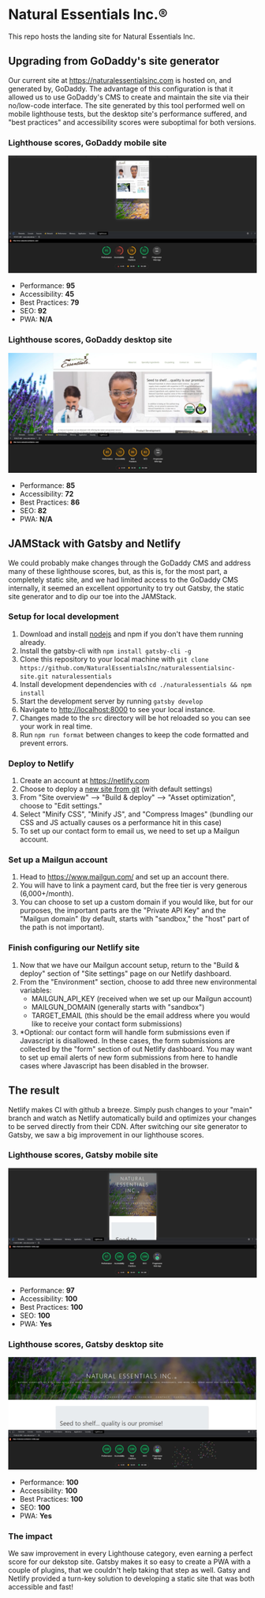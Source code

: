 # Natural Essentials Inc.®

This repo hosts the landing site for Natural Essentials Inc.

## Upgrading from GoDaddy's site generator 

Our current site at <https://naturalessentialsinc.com> is hosted on, and
generated by, GoDaddy. The advantage of this configuration is that it allowed
us to use GoDaddy's CMS to create and maintain the site via their no/low-code
interface. The site generated by this tool performed well on mobile lighthouse
tests, but the desktop site's performance suffered, and "best practices" and
accessibility scores were suboptimal for both versions.

### Lighthouse scores, GoDaddy mobile site

![Old site (GoDaddy), lighthouse scores, mobile][1]

- Performance: **95**
- Accessibility: **45**
- Best Practices: **79**
- SEO: **92**
- PWA: **N/A**

### Lighthouse scores, GoDaddy desktop site

![Old site (GoDaddy), lighthouse scores, desktop][2]

- Performance: **85**
- Accessibility: **72**
- Best Practices: **86**
- SEO: **82**
- PWA: **N/A**

## JAMStack with Gatsby and Netlify

We could probably make changes through the GoDaddy CMS and address many of these
lighthouse scores, but, as this is, for the most part, a completely static site,
and we had limited access to the GoDaddy CMS internally, it seemed an excellent
opportunity to try out Gatsby, the static site generator and to dip our toe into
the JAMStack.

### Setup for local development

1. Download and install [nodejs][3] and npm if you don't have them running
   already.
2. Install the gatsby-cli with `npm install gatsby-cli -g`
3. Clone this repository to your local machine with `git clone
   https://github.com/NaturalEssentialsInc/naturalessentialsinc-site.git
   naturalessentials`
4. Install development dependencies with `cd ./naturalessentials && npm install`
5. Start the development server by running `gatsby develop`
6. Navigate to <http://localhost:8000> to see your local instance.
7. Changes made to the `src` directory will be hot reloaded so you can see your
   work in real time.
8. Run `npm run format` between changes to keep the code formatted and prevent
   errors.

### Deploy to Netlify

1. Create an account at <https://netlify.com>
2. Choose to deploy a [new site from git][4] (with default settings)
3. From "Site overview" --> "Build & deploy" --> "Asset optimization", choose to
   "Edit settings."
4. Select "Minify CSS", "Minify JS", and "Compress Images" (bundling our CSS and
   JS actually causes os a performance hit in this case)
5. To set up our contact form to email us, we need to set up a Mailgun account.

### Set up a Mailgun account

1. Head to <https://www.mailgun.com/> and set up an account there.
2. You will have to link a payment card, but the free tier is very generous
   (6,000+/month).
3. You can choose to set up a custom domain if you would like, but for our
   purposes, the important parts are the "Private API Key" and the "Mailgun
   domain" (by default, starts with "sandbox," the "host" part of the path is
   not important).

### Finish configuring our Netlify site

1. Now that we have our Mailgun account setup, return to the "Build & deploy"
   section of "Site settings" page on our Netlify dashboard.
2. From the "Environment" section, choose to add three new environmental
   variables:
   - MAILGUN_API_KEY (received when we set up our Mailgun account)
   - MAILGUN_DOMAIN (generally starts with "sandbox")
   - TARGET_EMAIL (this should be the email address where you would like to
     receive your contact form submissions)
3. \*Optional: our contact form will handle form submissions even if Javascript
   is disallowed.  In these cases, the form submissions are collected by the
   "form" section of out Netlify dashboard.  You may want to set up email alerts
   of new form submissions from here to handle cases where Javascript has been
   disabled in the browser.

## The result

Netlify makes CI with github a breeze.  Simply push changes to your "main"
branch and watch as Netlify automatically build and optimizes your changes to be
served directly from their CDN.  After switching our site generator to Gatsby,
we saw a big improvement in our lighthouse scores.

### Lighthouse scores, Gatsby mobile site

![New site (Gatsby), lighthouse scores, mobile][5]

- Performance: **97**
- Accessibility: **100**
- Best Practices: **100**
- SEO: **100**
- PWA: **Yes**

### Lighthouse scores, Gatsby desktop site

![New site (Gatsby), lighthouse scores, desktop][6]

- Performance: **100**
- Accessibility: **100**
- Best Practices: **100**
- SEO: **100**
- PWA: **Yes**

### The impact

We saw improvement in every Lighthouse category, even earning a perfect score
for our dekstop site.  Gatsby makes it so easy to create a PWA with a couple of
plugins, that we couldn't help taking that step as well.  Gatsy and Netlify
provided a turn-key solution to developing a static site that was both
accessible and fast!

[1]: ./src/images/mobile-tests-old-site.webp (Mobile scores)
[2]: ./src/images/desktop-performance-old-site.webp (Desktop scores)
[3]: <https://nodejs.org/en/download/package-manager/> "NodeJS"
[4]: <https://app.netlify.com/start> "New site from Git"
[5]: ./src/images/mobile-test-new-site.jpg (Mobile scores)
[6]: ./src/images/desktop-performance-new-site.jpg (Desktop scores)
